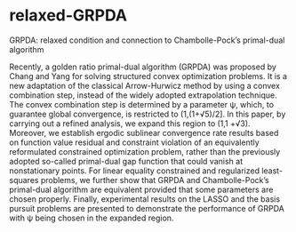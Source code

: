 # relaxed-GRPDA
GRPDA: relaxed condition and connection to Chambolle-Pock’s primal-dual algorithm


Recently, a golden ratio primal-dual algorithm (GRPDA) was proposed by Chang and Yang for solving structured convex optimization problems. It is a new adaptation of the classical Arrow-Hurwicz method by using a convex combination step, instead of the widely adopted extrapolation technique. The convex combination step is determined by a parameter ψ, which, to guarantee global convergence, is restricted to (1,(1+√5)/2]. In this paper, by carrying out a refined analysis, we expand this region to (1,1 +√3). Moreover, we establish ergodic sublinear convergence rate results based on function value residual and constraint violation of an equivalently reformulated
constrained optimization problem, rather than the previously adopted so-called primal-dual gap function that could vanish at nonstationary points. For linear equality constrained and regularized least-squares problems, we further show that GRPDA and Chambolle-Pock’s primal-dual algorithm are equivalent provided that some parameters are chosen properly. Finally, experimental results on the LASSO and the basis pursuit problems are presented to demonstrate the performance of GRPDA with ψ being chosen in the expanded region.
